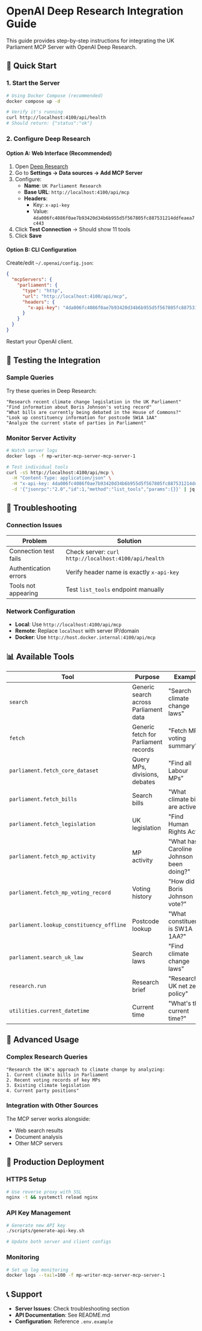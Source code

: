 # OpenAI Deep Research Integration Guide

This guide provides step-by-step instructions for integrating the UK Parliament MCP Server with OpenAI Deep Research.

## 🚀 Quick Start

### 1. Start the Server

```bash
# Using Docker Compose (recommended)
docker compose up -d

# Verify it's running
curl http://localhost:4100/api/health
# Should return: {"status":"ok"}
```

### 2. Configure Deep Research

#### Option A: Web Interface (Recommended)

1. Open [Deep Research](https://chat.openai.com/?model=gpt-4o-deep-research)
2. Go to **Settings → Data sources → Add MCP Server**
3. Configure:
   - **Name**: `UK Parliament Research`
   - **Base URL**: `http://localhost:4100/api/mcp`
   - **Headers**: 
     - Key: `x-api-key`
     - Value: `4da006fc4086f0ae7b93420d34b6b955d5f567805fc887531214ddfeaea7c443`
4. Click **Test Connection** → Should show 11 tools
5. Click **Save**

#### Option B: CLI Configuration

Create/edit `~/.openai/config.json`:

```json
{
  "mcpServers": {
    "parliament": {
      "type": "http",
      "url": "http://localhost:4100/api/mcp",
      "headers": {
        "x-api-key": "4da006fc4086f0ae7b93420d34b6b955d5f567805fc887531214ddfeaea7c443"
      }
    }
  }
}
```

Restart your OpenAI client.

## 🧪 Testing the Integration

### Sample Queries

Try these queries in Deep Research:

```
"Research recent climate change legislation in the UK Parliament"
"Find information about Boris Johnson's voting record"
"What bills are currently being debated in the House of Commons?"
"Look up constituency information for postcode SW1A 1AA"
"Analyze the current state of parties in Parliament"
```

### Monitor Server Activity

```bash
# Watch server logs
docker logs -f mp-writer-mcp-server-mcp-server-1

# Test individual tools
curl -sS http://localhost:4100/api/mcp \
  -H "Content-Type: application/json" \
  -H "x-api-key: 4da006fc4086f0ae7b93420d34b6b955d5f567805fc887531214ddfeaea7c443" \
  -d '{"jsonrpc":"2.0","id":1,"method":"list_tools","params":{}}' | jq
```

## 🔧 Troubleshooting

### Connection Issues

| Problem | Solution |
|---------|----------|
| Connection test fails | Check server: `curl http://localhost:4100/api/health` |
| Authentication errors | Verify header name is exactly `x-api-key` |
| Tools not appearing | Test `list_tools` endpoint manually |

### Network Configuration

- **Local**: Use `http://localhost:4100/api/mcp`
- **Remote**: Replace `localhost` with server IP/domain
- **Docker**: Use `http://host.docker.internal:4100/api/mcp`

## 📊 Available Tools

| Tool | Purpose | Example |
|------|---------|---------|
| `search` | Generic search across Parliament data | "Search climate change laws" |
| `fetch` | Generic fetch for Parliament records | "Fetch MP voting summary" |
| `parliament.fetch_core_dataset` | Query MPs, divisions, debates | "Find all Labour MPs" |
| `parliament.fetch_bills` | Search bills | "What climate bills are active?" |
| `parliament.fetch_legislation` | UK legislation | "Find Human Rights Act" |
| `parliament.fetch_mp_activity` | MP activity | "What has Caroline Johnson been doing?" |
| `parliament.fetch_mp_voting_record` | Voting history | "How did Boris Johnson vote?" |
| `parliament.lookup_constituency_offline` | Postcode lookup | "What constituency is SW1A 1AA?" |
| `parliament.search_uk_law` | Search laws | "Find climate change laws" |
| `research.run` | Research brief | "Research UK net zero policy" |
| `utilities.current_datetime` | Current time | "What's the current time?" |

## 🎯 Advanced Usage

### Complex Research Queries

```
"Research the UK's approach to climate change by analyzing:
1. Current climate bills in Parliament
2. Recent voting records of key MPs
3. Existing climate legislation
4. Current party positions"
```

### Integration with Other Sources

The MCP server works alongside:
- Web search results
- Document analysis
- Other MCP servers

## 🚀 Production Deployment

### HTTPS Setup

```bash
# Use reverse proxy with SSL
nginx -t && systemctl reload nginx
```

### API Key Management

```bash
# Generate new API key
./scripts/generate-api-key.sh

# Update both server and client configs
```

### Monitoring

```bash
# Set up log monitoring
docker logs --tail=100 -f mp-writer-mcp-server-mcp-server-1
```

## 📞 Support

- **Server Issues**: Check troubleshooting section
- **API Documentation**: See README.md
- **Configuration**: Reference `.env.example`
